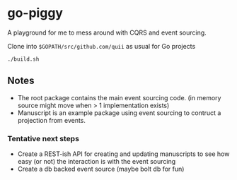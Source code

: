 # go-piggy

A playground for me to mess around with CQRS and event sourcing. 

Clone into `$GOPATH/src/github.com/quii` as usual for Go projects

`./build.sh`

## Notes

- The root package contains the main event sourcing code. (in memory source might move when > 1 implementation exists)
- Manuscript is an example package using event sourcing to contruct a projection from events. 

### Tentative next steps

- Create a REST-ish API for creating and updating manuscripts to see how easy (or not) the interaction is with the event sourcing
- Create a db backed event source (maybe bolt db for fun)